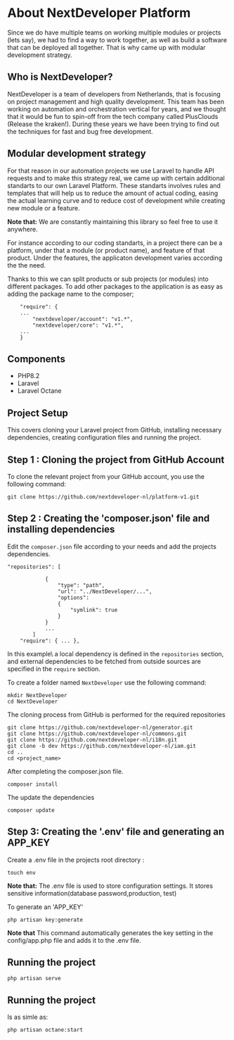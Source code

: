 # About NextDeveloper Platform

Since we do have multiple teams on working multiple modules or projects (lets say), we had to find a way to work
together, as well as build a software that can be deployed all together. That is why came up with modular development
strategy.

## Who is NextDeveloper?
NextDeveloper is a team of developers from Netherlands, that is focusing on project management and high quality development.
This team has been working on automation and orchestration vertical for years, and we thought that it would be fun to
spin-off from the tech company called PlusClouds (Release the kraken!).
During these years we have been trying to find out the techniques for fast and bug free development.

## Modular development strategy

For that reason
in our automation projects we use Laravel to handle API requests and to make this strategy real, we came up with certain 
additional standarts to our own Laravel Platform. These standarts involves rules and templates that will 
help us to reduce the amount of actual coding, easing the actual learning curve and to reduce cost of development while
creating new module or a feature.

**Note that:** We are constantly maintaining this library so feel free to use it anywhere.

For instance according to our coding standarts, in a project there can be a platform, under that a module (or
product name), and feature of that product. Under the features, the applicaton development varies according the the need.

Thanks to this we can split products or sub projects (or modules) into different packages. To add other packages to the
application is as easy as adding the package name to the composer;

```
    "require": {
    ... 
        "nextdeveloper/account": "v1.*",
        "nextdeveloper/core": "v1.*",
    ...
    }
```

## Components

- PHP8.2
- Laravel
- Laravel Octane

## Project Setup

This covers cloning your Laravel project from GitHub, installing necessary dependencies, creating configuration files and running the project.

## Step 1 : Cloning the project from GitHub Account

To clone the relevant project from your GitHub account, you use the following command:

```
git clone https://github.com/nextdeveloper-nl/platform-v1.git
```
## Step 2 : Creating the 'composer.json' file and installing dependencies

Edit the `composer.json` file according to your needs and add the projects dependencies.


```
"repositories": [
            
            {
                "type": "path",
                "url": "../NextDeveloper/...",
                "options": 
                {
                    "symlink": true
                }
            }
            ...
        ]
    "require": { ... },
```

In this example\ a local dependency is defined in the `repositories` section, and external dependencies to be fetched from outside sources are specified in the `require` section.

To create a folder named `NextDeveloper` use the following command:

```
mkdir NextDeveloper
cd NextDeveloper
```
The cloning process from GitHub is performed for the required repositories

```
git clone https://github.com/nextdeveloper-nl/generator.git
git clone https://github.com/nextdeveloper-nl/commons.git
git clone https://github.com/nextdeveloper-nl/i18n.git
git clone -b dev https://github.com/nextdeveloper-nl/iam.git
cd ..
cd <project_name>
```
After completing the composer.json file.

```
composer install
```
The update the dependencies

```
composer update
```

## Step 3: Creating the '.env' file and generating an APP_KEY

Create a .env file in the projects root directory :

```
touch env
```
**Note that:** The .env file is used to store configuration settings. It stores sensitive information(database password,production, test)

To generate an 'APP_KEY'
```
php artisan key:generate  
```

**Note that** This command automatically generates the key setting in the config/app.php file and adds it to the .env file.

## Running the project

```
php artisan serve
```

## Running the project

Is as simle as:
```
php artisan octane:start
```


